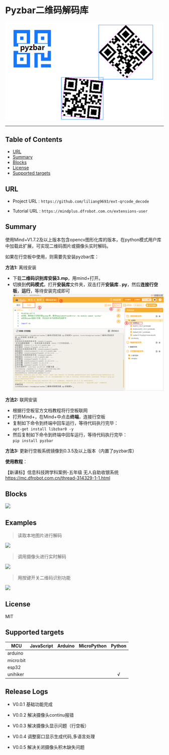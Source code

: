 # Pyzbar二维码解码库


![](./python/_images/featured.png)

---------------------------------------------------------

## Table of Contents

* [URL](#url)
* [Summary](#summary)
* [Blocks](#blocks)
* [License](#license)
* [Supported targets](#Supportedtargets)

## URL
* Project URL : ```https://github.com/liliang9693/ext-qrcode_decode```

* Tutorial URL : ```https://mindplus.dfrobot.com.cn/extensions-user```

    




## Summary
使用Mind+V1.7.2及以上版本包含opencv图形化库的版本，在python模式用户库中加载此扩展，可实现二维码图片或摄像头实时解码。   

如果在行空板中使用，则需要先安装pyzbar库：

**方法1:** 离线安装
- 下载**二维码识别库安装3.mp**，用mind+打开。
- 切换到**代码模式**，打开**安装库**文件夹，双击打开**安装库 . py**，然后**连接行空板**，**运行**，等待安装完成即可
![](./安装库.png)


**方法2:** 联网安装
- 根据行空板官方文档教程将行空板联网
- 打开Mind+，在Mind+中点击**终端**，连接行空板
- 复制如下命令到终端中回车运行，等待代码执行完毕：   
 ```apt-get install libzbar0 -y```
- 然后复制如下命令到终端中回车运行，等待代码执行完毕：   
 ```pip install pyzbar```

**方法3:** 更新行空板系统镜像到0.3.5及以上版本（内置了pyzbar库）


**使用教程**：

【新课标】信息科技跨学科案例-五年级 无人自助收银系统   https://mc.dfrobot.com.cn/thread-314329-1-1.html

## Blocks

![](./python/_images/blocks.png)



## Examples
> 读取本地图片进行解码

![](./python/_images/example1.png)

> 调用摄像头进行实时解码

![](./python/_images/example2.png)

> 用按键开关二维码识别功能

![](./python/_images/examples3.png)





## License

MIT

## Supported targets

|MCU                | JavaScript    | Arduino   | MicroPython    | Python |
|------------------ | :----------: | :----------: | :---------: | :-----:|
|arduino        |             |              |             |  |
|micro:bit        |             |              |             |  |
|esp32        |             |              |             |  |
|unihiker     |             |              |             | √ |

## Release Logs

* V0.0.1  基础功能完成

* V0.0.2  解决摄像头continu报错

* V0.0.3  解决摄像头显示问题（行空板）

* V0.0.4  调整窗口显示生成代码,多语言处理

* V0.0.5  解决关闭摄像头积木缺失问题